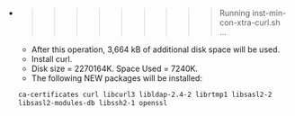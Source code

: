 * >>>>>>>>> Running inst-min-con-xtra-curl.sh ...
  * After this operation, 3,664 kB of additional disk space will be used.
  * Install curl.
  * Disk size = 2270164K. Space Used = 7240K.
  * The following NEW packages will be installed:
  ```bash
  ca-certificates curl libcurl3 libldap-2.4-2 librtmp1 libsasl2-2
  libsasl2-modules-db libssh2-1 openssl
  ```
